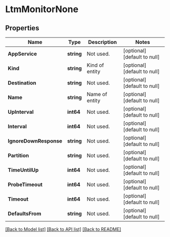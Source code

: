 # LtmMonitorNone

## Properties
Name | Type | Description | Notes
------------ | ------------- | ------------- | -------------
**AppService** | **string** | Not used. | [optional] [default to null]
**Kind** | **string** | Kind of entity | [optional] [default to null]
**Destination** | **string** | Not used. | [optional] [default to null]
**Name** | **string** | Name of entity | [optional] [default to null]
**UpInterval** | **int64** | Not used. | [optional] [default to null]
**Interval** | **int64** | Not used. | [optional] [default to null]
**IgnoreDownResponse** | **string** | Not used. | [optional] [default to null]
**Partition** | **string** | Not used. | [optional] [default to null]
**TimeUntilUp** | **int64** | Not used. | [optional] [default to null]
**ProbeTimeout** | **int64** | Not used. | [optional] [default to null]
**Timeout** | **int64** | Not used. | [optional] [default to null]
**DefaultsFrom** | **string** | Not used. | [optional] [default to null]

[[Back to Model list]](../README.md#documentation-for-models) [[Back to API list]](../README.md#documentation-for-api-endpoints) [[Back to README]](../README.md)


